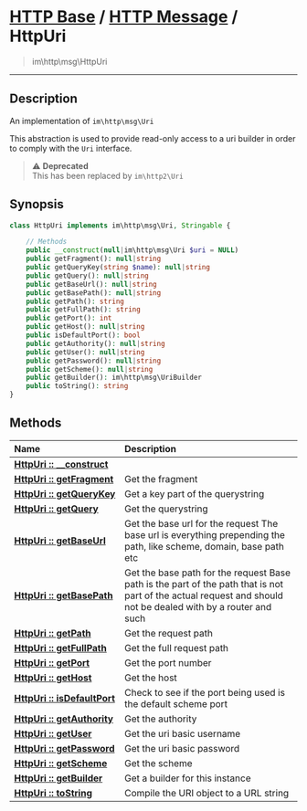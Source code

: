 # [HTTP Base](http-base.md) / [HTTP Message](http.md) / HttpUri
 > im\http\msg\HttpUri
____

## Description
An implementation of `im\http\msg\Uri`

This abstraction is used to provide read-only access to a
uri builder in order to comply with the `Uri` interface.

> :warning: **Deprecated**  
> This has been replaced by `im\http2\Uri`  

## Synopsis
```php
class HttpUri implements im\http\msg\Uri, Stringable {

    // Methods
    public __construct(null|im\http\msg\Uri $uri = NULL)
    public getFragment(): null|string
    public getQueryKey(string $name): null|string
    public getQuery(): null|string
    public getBaseUrl(): null|string
    public getBasePath(): null|string
    public getPath(): string
    public getFullPath(): string
    public getPort(): int
    public getHost(): null|string
    public isDefaultPort(): bool
    public getAuthority(): null|string
    public getUser(): null|string
    public getPassword(): null|string
    public getScheme(): null|string
    public getBuilder(): im\http\msg\UriBuilder
    public toString(): string
}
```

## Methods
| Name | Description |
| :--- | :---------- |
| [__HttpUri&nbsp;::&nbsp;\_\_construct__](http-HttpUri-__construct.md) |  |
| [__HttpUri&nbsp;::&nbsp;getFragment__](http-HttpUri-getFragment.md) | Get the fragment |
| [__HttpUri&nbsp;::&nbsp;getQueryKey__](http-HttpUri-getQueryKey.md) | Get a key part of the querystring |
| [__HttpUri&nbsp;::&nbsp;getQuery__](http-HttpUri-getQuery.md) | Get the querystring |
| [__HttpUri&nbsp;::&nbsp;getBaseUrl__](http-HttpUri-getBaseUrl.md) | Get the base url for the request  The base url is everything prepending the path, like scheme, domain, base path etc |
| [__HttpUri&nbsp;::&nbsp;getBasePath__](http-HttpUri-getBasePath.md) | Get the base path for the request  Base path is the part of the path that is not part of the actual request and should not be dealed with by a router and such |
| [__HttpUri&nbsp;::&nbsp;getPath__](http-HttpUri-getPath.md) | Get the request path |
| [__HttpUri&nbsp;::&nbsp;getFullPath__](http-HttpUri-getFullPath.md) | Get the full request path |
| [__HttpUri&nbsp;::&nbsp;getPort__](http-HttpUri-getPort.md) | Get the port number |
| [__HttpUri&nbsp;::&nbsp;getHost__](http-HttpUri-getHost.md) | Get the host |
| [__HttpUri&nbsp;::&nbsp;isDefaultPort__](http-HttpUri-isDefaultPort.md) | Check to see if the port being used is the default scheme port |
| [__HttpUri&nbsp;::&nbsp;getAuthority__](http-HttpUri-getAuthority.md) | Get the authority |
| [__HttpUri&nbsp;::&nbsp;getUser__](http-HttpUri-getUser.md) | Get the uri basic username |
| [__HttpUri&nbsp;::&nbsp;getPassword__](http-HttpUri-getPassword.md) | Get the uri basic password |
| [__HttpUri&nbsp;::&nbsp;getScheme__](http-HttpUri-getScheme.md) | Get the scheme |
| [__HttpUri&nbsp;::&nbsp;getBuilder__](http-HttpUri-getBuilder.md) | Get a builder for this instance |
| [__HttpUri&nbsp;::&nbsp;toString__](http-HttpUri-toString.md) | Compile the URI object to a URL string |
